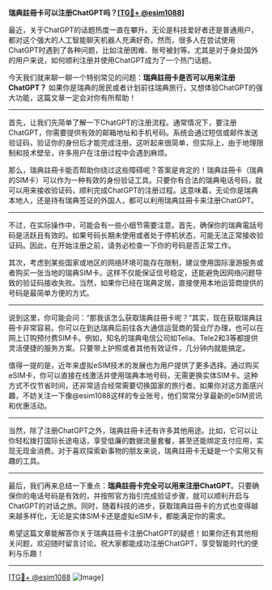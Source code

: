 **瑞典註冊卡可以注册ChatGPT吗？[[TG💪+ @esim1088](https://t.me/s/esim1088)]**

最近，关于ChatGPT的话题热度一直在攀升。无论是科技爱好者还是普通用户，都对这个强大的人工智能聊天机器人充满好奇。然而，很多人在尝试使用ChatGPT时遇到了各种问题，比如注册困难、账号被封等。尤其是对于身处国外的用户来说，如何顺利注册并使用ChatGPT成为了一个热门话题。

今天我们就来聊一聊一个特别常见的问题：**瑞典註冊卡是否可以用来注册ChatGPT？** 如果你是瑞典的居民或者计划前往瑞典旅行，又想体验ChatGPT的强大功能，这篇文章一定会对你有所帮助！

---

首先，让我们先简单了解一下ChatGPT的注册流程。通常情况下，要注册ChatGPT，你需要提供有效的邮箱地址和手机号码。系统会通过短信或邮件发送验证码，验证你的身份后才能完成注册。这听起来很简单，但实际上，由于地理限制和技术壁垒，许多用户在注册过程中会遇到麻烦。

那么，瑞典註冊卡能否帮助你绕过这些障碍呢？答案是肯定的！瑞典註冊卡（瑞典的SIM卡）可以作为一种有效的身份验证工具。只要你有合法的瑞典电话号码，就可以用来接收验证码，顺利完成ChatGPT的注册过程。这意味着，无论你是瑞典本地人，还是持有瑞典签证的外国人，都可以利用瑞典註冊卡来注册ChatGPT。

---

不过，在实际操作中，可能会有一些小细节需要注意。首先，确保你的瑞典電話号码是活跃且有效的。如果号码长期未使用或者处于停机状态，可能无法正常接收验证码。因此，在开始注册之前，请务必检查一下你的号码是否正常工作。

其次，考虑到某些国家或地区的网络环境可能存在限制，建议使用国际漫游服务或者购买一张当地的瑞典SIM卡。这样不仅能保证信号稳定，还能避免因网络问题导致的验证码接收失败。当然，如果你已经在瑞典定居，直接使用本地运营商提供的号码是最简单方便的方式。

---

说到这里，你可能会问：“那我该怎么获取瑞典註冊卡呢？”其实，现在获取瑞典註冊卡非常容易。你可以在到达瑞典后前往各大通信运营商的营业厅办理，也可以在网上订购预付费SIM卡。例如，知名的瑞典电信公司如Telia、Tele2和3等都提供灵活便捷的服务方案。只要带上护照或者其他有效证件，几分钟内就能搞定。

值得一提的是，近年来虚拟eSIM技术的发展也为用户提供了更多选择。通过购买eSIM卡，你可以直接在线激活并使用瑞典本地号码，无需更换实体SIM卡。这种方式不仅节省时间，还非常适合经常需要切换国家的旅行者。如果你对这方面感兴趣，不妨关注一下像@esim1088这样的专业账号，他们常常分享最新的eSIM资讯和优惠活动。

---

当然，除了注册ChatGPT之外，瑞典註冊卡还有许多其他用途。比如，它可以让你轻松拨打国际长途电话，享受低廉的数据流量套餐，甚至还能绑定支付应用，实现无现金消费。对于喜欢探索新事物的朋友来说，瑞典註冊卡无疑是一个实用又有趣的工具。

---

最后，我们再来总结一下重点：**瑞典註冊卡完全可以用来注册ChatGPT**。只要确保你的电话号码是有效的，并按照官方指引完成验证步骤，就可以顺利开启与ChatGPT的对话之旅。同时，随着科技的进步，获取瑞典註冊卡的方式也变得越来越多样化，无论是实体SIM卡还是虚拟eSIM卡，都能满足你的需求。

希望这篇文章能解答你关于瑞典註冊卡注册ChatGPT的疑惑！如果你还有其他相关问题，欢迎随时留言讨论。祝大家都能成功注册ChatGPT，享受智能时代的便利与乐趣！

---

[[TG💪+ @esim1088](https://t.me/s/esim1088) ![Image](https://i.postimg.cc/4NQfJmqS/Snipaste-2025-05-13-00-14-12.png)]